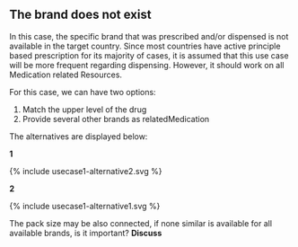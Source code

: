 <h2>The brand does not exist</h2>

In this case, the specific brand that was prescribed and/or dispensed is not available in the target country.
Since most countries have active principle based prescription for its majority of cases, it is assumed that this use case will be more frequent regarding dispensing. 
However, it should work on all Medication related Resources.

For this case, we can have two options:
1. Match the upper level of the drug
2. Provide several other brands as relatedMedication


The alternatives are displayed below:

**1**


<div>
{% include usecase1-alternative2.svg %}
</div>

**2**

<div>
{% include usecase1-alternative1.svg %}
</div>


The pack size may be also connected, if none similar is available for all available brands, is it important? **Discuss**